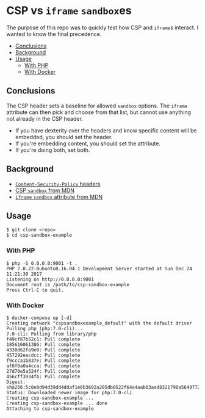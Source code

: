 # CSP vs `iframe` `sandbox`es

The purpose of this repo was to quickly test how CSP and `iframe`s interact. I wanted to know the final precedence.

<!-- MarkdownTOC -->

- [Conclusions](#conclusions)
- [Background](#background)
- [Usage](#usage)
    - [With PHP](#withphp)
    - [With Docker](#withdocker)

<!-- /MarkdownTOC -->


## Conclusions

The CSP header sets a baseline for allowed `sandbox` options. The `iframe` attribute can then pick and choose from that list, but cannot use anything not already in the CSP header.

* If you have dexterity over the headers and know specific content will be embedded, you should set the header.
* If you're embedding content, you should set the attribute.
* If you're doing both, set both.

## Background

* [`Content-Security-Policy` headers](https://content-security-policy.com/)
* [CSP `sandbox` from MDN](https://developer.mozilla.org/en-US/docs/Web/HTTP/Headers/Content-Security-Policy/sandbox)
* [`iframe` `sandbox` attribute from MDN](https://developer.mozilla.org/en-US/docs/Web/HTML/Element/iframe#attr-sandbox)

## Usage

```sh-session
$ git clone <repo>
$ cd csp-sandbox-example
```

### With PHP

```sh-session
$ php -S 0.0.0.0:9001 -t .
PHP 7.0.22-0ubuntu0.16.04.1 Development Server started at Sun Dec 24 11:21:30 2017
Listening on http://0.0.0.0:9001
Document root is /path/to/csp-sandbox-example
Press Ctrl-C to quit.
```

### With Docker

```sh-session
$ docker-compose up [-d]
Creating network "cspsandboxexample_default" with the default driver
Pulling php (php:7.0-cli)...
7.0-cli: Pulling from library/php
f49cf87b52c1: Pull complete
185616061386: Pull complete
4330d62fa9e0: Pull complete
457292eacdcc: Pull complete
f9ccca1b837e: Pull complete
af8f0a0a4cca: Pull complete
27d70e5a324f: Pull complete
456cff3934fb: Pull complete
Digest: sha256:5c0e0d94d39dd4ddaf1e6b3602a205db0522f64a4aab03aad8321790a5649772
Status: Downloaded newer image for php:7.0-cli
Creating csp-sandbox-example ...
Creating csp-sandbox-example ... done
Attaching to csp-sandbox-example
```
